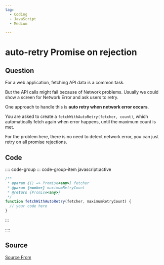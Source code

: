 ```yaml
---
tag:
  - Coding
  - JavaScript
  - Medium

---
```

  
# auto-retry Promise on rejection

## Question
For a web application, fetching API data is a common task.

But the API calls might fail because of Network problems. Usually we could show a screen for Network Error and ask users to retry.

One approach to handle this is **auto retry when network error occurs**.

You are asked to create a `fetchWithAutoRetry(fetcher, count)`, which automatically fetch again when error happens, until the maximum count is met.

For the problem here, there is no need to detect network error, you can just retry on all promise rejections.

## Code
:::: code-group
::: code-group-item javascript:active
```javascript
/**
 * @param {() => Promise<any>} fetcher
 * @param {number} maximumRetryCount
 * @return {Promise<any>}
 */
function fetchWithAutoRetry(fetcher, maximumRetryCount) {
  // your code here
}
```
:::
    
::::



##  Source
[Source From](https://bigfrontend.dev/problem/retry-promise-on-rejection)

  